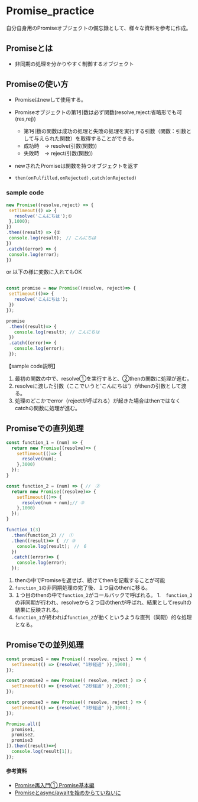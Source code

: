 # Promise_practice
自分自身用のPromiseオブジェクトの備忘録として、様々な資料を参考に作成。

## Promiseとは
- 非同期の処理を分かりやすく制御するオブジェクト

## Promiseの使い方
- Promiseはnewして使用する。
- Promiseオブジェクトの第1引数は必ず関数(resolve,reject:省略形でも可(res,rej))
  - 第1引数の関数は成功の処理と失敗の処理を実行する引数（関数：引数として与えられた関数）を取得することができる。
  - 成功時　-> resolve(引数(関数))
  - 失敗時　-> reject(引数(関数))
  
- newされたPromiseは関数を持つオブジェクトを返す
 - `then(onFulfilled,onRejected),catch(onRejected)`
 
 ### sample code
 ```js
 new Promise((resolve,reject) => {
  setTimeout(() => {
    resolve('こんにちは');①
  },1000);
 })
 .then((result) => {②
  console.log(result);　// こんにちは
 })
 .catch((error) => {
  console.log(error);
 })
 ```
 or 以下の様に変数に入れてもOK
 ```js
 
 const promise = new Promise((resolve, reject)=> {
  setTimeout(()=> {
    resolve('こんにちは');
  })
 });
 
 promise
  .then((result)=> {
    console.log(result); // こんにちは
  })
  .catch((error)=> {
    console.log(error);
  });
 
 ```
 【sample code説明】
 1. 最初の関数の中で、resolve①を実行すると、②thenの関数に処理が進む。
 1. resolveに渡した引数（ここでいうと'こんにちは'）がthenの引数として渡る。
 1. 処理のどこかでerror（rejectが呼ばれる）が起きた場合はthenではなくcatchの関数に処理が進む。

## Promiseでの直列処理

```js 
const function_1 = (num) => {
  return new Promise((resolve)=> {
    setTimeout(()=> {
      resolve(num);
    },3000)
  });
}

const function_2 = (num) => { //　②
  return new Promise((resolve)=> {
    setTimeout(()=> {
      resolve(num + num);// ③
    },1000)
  });
}

function_1(3)
  .then(function_2) //　①
  .then((result)=> {　// ③
    console.log(result);　//　6
  })
  .catch((error)=> {
    console.log(error);
  });
```
1. thenの中でPromiseを返せば、続けてthenを記載することが可能
1. `function_1`の非同期処理の完了後、１つ目のthenに移る。
1. １つ目のthenの中で`function_2`がコールバックで呼ばれる。
1.　`function_2`の非同期が行われ、resolveから２つ目のthenが呼ばれ、結果としてresultの結果に反映される。
1. `function_1`が終われば`function_2`が動くというような直列（同期）的な処理となる。

## Promiseでの並列処理

```js
const promise1 = new Promise(( resolve, reject ) => {
  setTimeout(() => {resolve( "1秒経過" )},1000);
});

const promise2 = new Promise(( resolve, reject ) => {
  setTimeout(() => {resolve( "2秒経過" )},2000);
});

const promise3 = new Promise(( resolve, reject ) => {
  setTimeout(() => {resolve( "3秒経過" )},3000);
});

Promise.all([
  promise1,
  promise2,
  promise3
]).then((result)=>{
  console.log(result[1]);
});

```


#### 参考資料
- [Promise再入門① Promise基本編](https://qiita.com/gcfuji/items/1dfe4265c36bea903ab3)
- [Promiseとasync/awaitを始めからていねいに](https://qiita.com/nabepon/items/1be1e83b0d17ee4f42a9)
